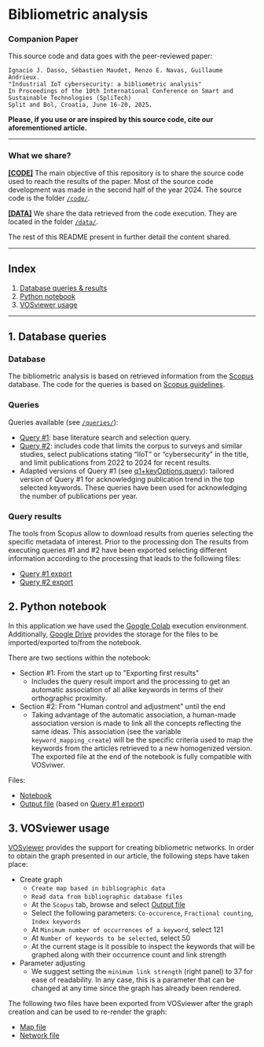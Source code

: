 # Bibliometric analysis

### Companion Paper
This source code and data goes with the peer-reviewed paper:
```
Ignacio J. Dasso, Sébastien Maudet, Renzo E. Navas, Guillaume Andrieux.
"Industrial IoT cybersecurity: a bibliometric analysis"
In Proceedings of the 10th International Conference on Smart and Sustainable Technologies (SpliTech)
Split and Bol, Croatia, June 16-20, 2025.
```
**Please, if you use or are inspired by this source code, cite our aforementioned article.**

---------------------------

### What we share?

[**[CODE]**](code/)  The main objective of this repository is to share the source code used to reach the results of the paper.  Most of the source code development was made in the second half of the year 2024. The source code is the folder [`/code/`](code/).

[**[DATA]**](data/) We share the data retrieved from the code execution. They are located in the folder [`/data/`](data/).

The rest of this README present in further detail the content shared.

---------------------------
## Index

 1. [Database queries & results](#1-database-queries-)
 2. [Python notebook](#2-python-notebook-)
 3. [VOSviewer usage](#3-vosviewer-usage-) 

 <!--1. Database queries & results
 2. Python notebook
 3. VOSviewer usage
 4. Closure -->
 
---------------------------
## 1. Database queries <a name="queries"></a>


###  Database
The bibliometric analysis is based on retrieved information from the [Scopus](https://www.scopus.com/search/form.uri?display=basic#basic) database. The code for the queries is based on [Scopus guidelines](https://service.elsevier.com/app/answers/detail/a_id/11365/supporthub/scopus/).

###  Queries
Queries available (see [`/queries/`](./code/queries/)):
* [Query #1](./code/queries/q1.query): base literature search and selection query.
* [Query #2](./code/queries/q2.query): includes code that limits the corpus to surveys and similar studies, select publications stating “IIoT” or “cybersecurity” in the title, and limit publications from 2022 to 2024 for recent results.
* Adapted versions of Query #1 (see [q1+keyOptions.query](./code/queries/q1+keyOptions.query)): tailored version of Query #1 for acknowledging publication trend in the top selected keywords. These queries have been used for acknowledging the number of publications per year.


### Query results
The tools from Scopus allow to download results from queries selecting the specific metadata of interest. Prior to the processing don The results from executing queries #1 and #2  have been exported selecting different information according to the processing that leads to the following files:
* [Query #1 export](./data/0_queriesResults/1_2025-01-22_Q1_Year+CitationCount+Publisher+IndexedKeywords.csv)
* [Query #2 export](./data/0_queriesResults/1_2025-02-11_Q2_Year+Title+CitationCount.csv)

## 2. Python notebook <a name="pythonNotebook"></a>
In this application we have used the [Google Colab](https://colab.research.google.com/notebook) execution environment. Additionally, [Google Drive](https://drive.google.com/drive) provides the storage for the files to be imported/exported to/from the notebook.

There are two sections within the notebook:
* Section #1: From the start up to "Exporting first results"
  * Includes the query result import and the processing to get an automatic association of all alike keywords in terms of their orthographic proximity.
* Section #2: From "Human control and adjustment" until the end
  * Taking advantage of the automatic association, a human-made association version is made to link all the concepts reflecting the same ideas. This association (see the variable `keyword_mapping_create`) will be the specific criteria used to map the keywords from the articles retrieved to a new homogenized version. The exported file at the end of the notebook is fully compatible with VOSviwer.

Files:
* [Notebook](./code/notebook/keywordsProcessing.ipynb)
* [Output file](./data/1_processingResults/bibliometricKeywords-processed.csv) (based on [Query #1 export](./data/0_queriesResults/1_2025-01-22_Q1_Year+CitationCount+Publisher+IndexedKeywords.csv))

## 3. VOSviewer usage <a name="vosViewerUsage"></a>
[VOSviewer](https://www.vosviewer.com/) provides the support for creating bibliometric networks. In order to obtain the graph presented in our article, the following steps have taken place:
* Create graph
  * `Create map based in bibliographic data`
  * `Read data from bibliographic database files`
  * At the `Scopus` tab, browse and select [Output file](./data/1_processingResults/bibliometricKeywords-processed.csv)
  * Select the following parameters: `Co-occurence`, `Fractional counting`, `Index keywords`
  * At `Minimum number of occurrences of a keyword`, select 121
  * At `Number of keywords to be selected`, select 50
  * At the current stage is it possible to inspect the keywords that will be graphed along with their occurrence count and link strength
* Parameter adjusting
  * We suggest setting the `minimum link strength` (right panel) to 37 for ease of readability. In any case, this is a parameter that can be changed at any time since the graph has already been rendered.

The following two files have been exported from VOSviewer after the graph creation and can be used to re-render the graph:
* [Map file](./data/2_networkMap/map-fractionalCount-37strength-1resol-31012025.txt)
* [Network file](./data/2_networkMap/network-fractionalCount-37strength-1resol-31012025.txt)

